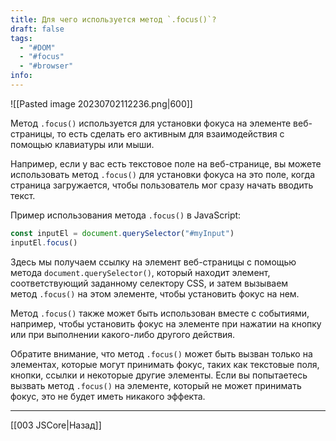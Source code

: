 ```yaml
---
title: Для чего используется метод `.focus()`?
draft: false
tags:
  - "#DOM"
  - "#focus"
  - "#browser"
info:
---
```

![[Pasted image 20230702112236.png|600]]

Метод `.focus()` используется для установки фокуса на элементе веб-страницы, то есть сделать его активным для взаимодействия с помощью клавиатуры или мыши.

Например, если у вас есть текстовое поле на веб-странице, вы можете использовать метод `.focus()` для установки фокуса на это поле, когда страница загружается, чтобы пользователь мог сразу начать вводить текст.

Пример использования метода `.focus()` в JavaScript:

```javascript
const inputEl = document.querySelector("#myInput")
inputEl.focus()
```

Здесь мы получаем ссылку на элемент веб-страницы с помощью метода `document.querySelector()`, который находит элемент, соответствующий заданному селектору CSS, и затем вызываем метод `.focus()` на этом элементе, чтобы установить фокус на нем.

Метод `.focus()` также может быть использован вместе с событиями, например, чтобы установить фокус на элементе при нажатии на кнопку или при выполнении какого-либо другого действия.

Обратите внимание, что метод `.focus()` может быть вызван только на элементах, которые могут принимать фокус, таких как текстовые поля, кнопки, ссылки и некоторые другие элементы. Если вы попытаетесь вызвать метод `.focus()` на элементе, который не может принимать фокус, это не будет иметь никакого эффекта.

---

[[003 JSCore|Назад]]